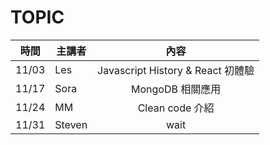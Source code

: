 # TOPIC



 | 時間 | 主講者 | 內容 | 
| ------ | ------ | :------: |
| 11/03 | Les | Javascript History & React 初體驗 |
| 11/17 | Sora | MongoDB 相關應用 |
| 11/24 | MM | Clean code 介紹 |
| 11/31 | Steven |  wait |

